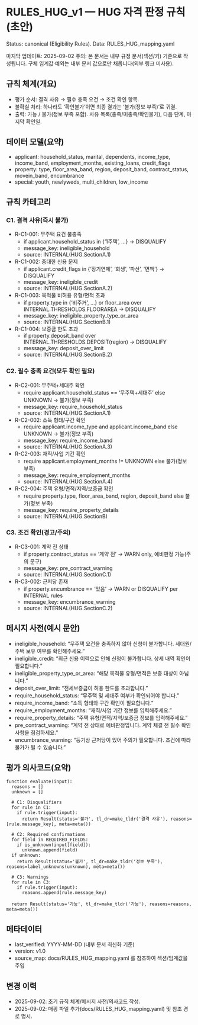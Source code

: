 # RULES_HUG_v1 — HUG 자격 판정 규칙(초안)
Status: canonical (Eligibility Rules). Data: RULES_HUG_mapping.yaml

마지막 업데이트: 2025-09-02
주의: 본 문서는 내부 규정 문서(섹션/키) 기준으로 작성됩니다. 구체 임계값·예외는 내부 문서 값으로만 채웁니다(외부 링크 미사용).

## 규칙 체계(개요)
- 평가 순서: 결격 사유 → 필수 충족 요건 → 조건 확인 항목.
- 불확실 처리: 하나라도 ‘확인불가’이면 최종 결과는 ‘불가(정보 부족)’로 귀결.
- 출력: 가능 / 불가(정보 부족 포함). 사유 목록(충족/미충족/확인불가), 다음 단계, 마지막 확인일.

## 데이터 모델(요약)
- applicant: household_status, marital, dependents, income_type, income_band, employment_months, existing_loans, credit_flags
- property: type, floor_area_band, region, deposit_band, contract_status, movein_band, encumbrance
- special: youth, newlyweds, multi_children, low_income

## 규칙 카테고리

### C1. 결격 사유(즉시 불가)
- R-C1-001: 무주택 요건 불충족
  - if applicant.household_status in {‘1주택’, …} → DISQUALIFY
  - message_key: ineligible_household
  - source: INTERNAL(HUG.SectionA.1)
- R-C1-002: 중대한 신용 문제
  - if applicant.credit_flags in {‘장기연체’, ‘회생’, ‘파산’, ‘면책’} → DISQUALIFY
  - message_key: ineligible_credit
  - source: INTERNAL(HUG.SectionA.2)
- R-C1-003: 목적물 비허용 유형/면적 초과
  - if property.type in {‘비주거’, …} or floor_area over INTERNAL.THRESHOLDS.FLOORAREA → DISQUALIFY
  - message_key: ineligible_property_type_or_area
  - source: INTERNAL(HUG.SectionB.1)
- R-C1-004: 보증금 한도 초과
  - if property.deposit_band over INTERNAL.THRESHOLDS.DEPOSIT(region) → DISQUALIFY
  - message_key: deposit_over_limit
  - source: INTERNAL(HUG.SectionB.2)

### C2. 필수 충족 요건(모두 확인 필요)
- R-C2-001: 무주택+세대주 확인
  - require applicant.household_status == ‘무주택+세대주’ else UNKNOWN → 불가(정보 부족)
  - message_key: require_household_status
  - source: INTERNAL(HUG.SectionA.1)
- R-C2-002: 소득 형태/구간 확인
  - require applicant.income_type and applicant.income_band else UNKNOWN → 불가(정보 부족)
  - message_key: require_income_band
  - source: INTERNAL(HUG.SectionA.3)
- R-C2-003: 재직/사업 기간 확인
  - require applicant.employment_months != UNKNOWN else 불가(정보 부족)
  - message_key: require_employment_months
  - source: INTERNAL(HUG.SectionA.4)
- R-C2-004: 주택 유형/면적/지역/보증금 확인
  - require property.type, floor_area_band, region, deposit_band else 불가(정보 부족)
  - message_key: require_property_details
  - source: INTERNAL(HUG.SectionB)

### C3. 조건 확인(경고/주의)
- R-C3-001: 계약 전 상태
  - if property.contract_status == ‘계약 전’ → WARN only, 예비판정 가능(주의 문구)
  - message_key: pre_contract_warning
  - source: INTERNAL(HUG.SectionC.1)
- R-C3-002: 근저당 존재
  - if property.encumbrance == ‘있음’ → WARN or DISQUALIFY per INTERNAL rules
  - message_key: encumbrance_warning
  - source: INTERNAL(HUG.SectionC.2)

## 메시지 사전(예시 문안)
- ineligible_household: “무주택 요건을 충족하지 않아 신청이 불가합니다. 세대원/주택 보유 여부를 확인해주세요.”
- ineligible_credit: “최근 신용 이력으로 인해 신청이 불가합니다. 상세 내역 확인이 필요합니다.”
- ineligible_property_type_or_area: “해당 목적물 유형/면적은 보증 대상이 아닙니다.”
- deposit_over_limit: “전세보증금이 허용 한도를 초과합니다.”
- require_household_status: “무주택 및 세대주 여부가 확인되어야 합니다.”
- require_income_band: “소득 형태와 구간 확인이 필요합니다.”
- require_employment_months: “재직/사업 기간 정보를 입력해주세요.”
- require_property_details: “주택 유형/면적/지역/보증금 정보를 입력해주세요.”
- pre_contract_warning: “계약 전 상태로 예비판정입니다. 계약 체결 전 필수 확인 사항을 점검하세요.”
- encumbrance_warning: “등기상 근저당이 있어 주의가 필요합니다. 조건에 따라 불가가 될 수 있습니다.”

## 평가 의사코드(요약)
```
function evaluate(input):
  reasons = []
  unknown = []

  # C1: Disqualifiers
  for rule in C1:
    if rule.trigger(input):
      return Result(status='불가', tl_dr=make_tldr('결격 사유'), reasons=[rule.message_key], meta=meta())

  # C2: Required confirmations
  for field in REQUIRED_FIELDS:
    if is_unknown(input[field]):
      unknown.append(field)
  if unknown:
    return Result(status='불가', tl_dr=make_tldr('정보 부족'), reasons=label_unknowns(unknown), meta=meta())

  # C3: Warnings
  for rule in C3:
    if rule.trigger(input):
      reasons.append(rule.message_key)

  return Result(status='가능', tl_dr=make_tldr('가능'), reasons=reasons, meta=meta())
```

## 메타데이터
- last_verified: YYYY-MM-DD (내부 문서 최신화 기준)
- version: v1.0
- source_map: docs/RULES_HUG_mapping.yaml 를 참조하여 섹션/임계값을 주입

## 변경 이력
- 2025-09-02: 초기 규칙 체계/메시지 사전/의사코드 작성.
 - 2025-09-02: 매핑 파일 추가(docs/RULES_HUG_mapping.yaml) 및 참조 경로 명시.
